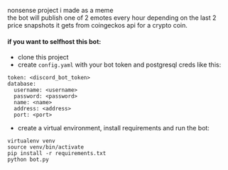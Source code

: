 nonsense project i made as a meme\
the bot will publish one of 2 emotes every hour depending on the last 2 price snapshots it gets from coingeckos api for a crypto coin.

#### if you want to selfhost this bot:
- clone this project
- create `config.yaml` with your bot token and postgresql creds like this:
```
token: <discord_bot_token>
database:
  username: <username>
  password: <password>
  name: <name>
  address: <address>
  port: <port>
```
- create a virtual environment, install requirements and run the bot:
```
virtualenv venv
source venv/bin/activate
pip install -r requirements.txt
python bot.py
```
